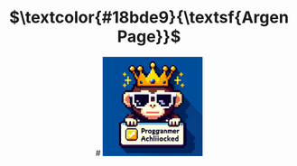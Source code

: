 <h1 align="center">$\textcolor{#18bde9}{\textsf{Argen Page}}$</h1>
<div align="center">
    # 
   <img src="https://github.com/JoAzar/logros/blob/main/logrosMonkey/logroProgramador.jpeg" width="35%" /></a>
 </div>
